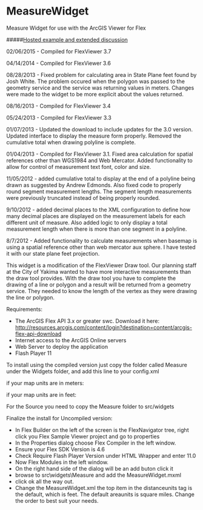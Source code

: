 MeasureWidget
=============

Measure Widget for use with the ArcGIS Viewer for Flex

#####[Hosted example and extended discussion](http://www.arcgis.com/home/item.html?id=36a80475e5d740279854398d3f7b6d01)

02/06/2015 - Compiled for FlexViewer 3.7

04/14/2014 - Compiled for FlexViewer 3.6

08/28/2013 - Fixed problem for calculating area in State Plane feet found by Josh White.  The problem occured when the polygon was passed to the geometry service and the service was returning values in meters.  Changes were made to the widget to be more explicit about the values returned.

08/16/2013 - Compiled for FlexViewer 3.4

05/24/2013 - Compiled for FlexViewer 3.3

01/07/2013 - Updated the download to include updates for the 3.0 version. Updated interface to display the measure form properly. Removed the cumulative total when drawing polyline is complete.

01/04/2013 - Compiled for FlexViewer 3.1.  Fixed area calculation for spatial references other than WGS1984 and Web Mercator. Added functionality to allow for control of measurement text font, color and size. 

11/05/2012 - added cumulative total to display at the end of a polyline being
drawn as suggested by Andrew Edmonds. Also fixed code to properly round segment
measurement lengths. The segment length measurements were previously truncated
instead of being properly rounded.

9/10/2012 - added decimal places to the XML configuration to define how many 
decimal places are displayed on the measurement labels for each different unit 
of measure.  Also added logic to only display a total measurement length when
there is more than one segment in a polyline.


8/7/2012 - Added functionality to calculate measurements when basemap is using
a spatial reference other than web mercator aux sphere. I have tested it with 
our state plane feet projection.

This widget is a modification of the FlexViewer Draw tool.  Our planning
staff at the City of Yakima wanted to have more interactive measurements
than the draw tool provides.  With the draw tool you have to complete the
drawing of a line or polygon and a result will be returned from a geometry
service.  They needed to know the length of the vertex as they were drawing
the line or polygon.

Requirements:
- The ArcGIS Flex API 3.x or greater swc. Download it here:  http://resources.arcgis.com/content/login?destination=content/arcgis-flex-api-download
- Internet access to the ArcGIS Online servers
- Web Server to deploy the application
- Flash Player 11 

To install using the compiled version just copy the folder called Measure
under the Widgets folder, and add this line to your config.xml

if your map units are in meters:
<widget label="Measure" left="60" top="400"
                icon="widgets/Measure/assets/images/i_measure2.png"
                config="widgets/Measure/MeasureWidget.xml"
                url="widgets/Measure/MeasureWidget.swf"/>

if your map units are in feet:
<widget label="Measure" left="60" top="400"
                icon="widgets/Measure/assets/images/i_measure2.png"
                config="widgets/Measure/MeasureWidget_ft.xml"
                url="widgets/Measure/MeasureWidget.swf"/>

For the Source you need to copy the Measure folder to src/widgets

Finalize the install for Uncompiled version:
 - In Flex Builder on the left of the screen is the FlexNavigator tree, right click you Flex Sample Viewer project
   and go to properties
 - In the Properties dialog choose Flex Compiler in the left window.
 - Ensure your Flex SDK Version is 4.6
 - Check Require Flash Player Version under HTML Wrapper and enter 11.0
 - Now Flex Modules in the left window.
 - On the right hand side of the dialog will be an add buton click it
 - browse to src\widgets\Measure and add the MeasureWidget.mxml
 - click ok all the way out.
 - Change the MeasureWidget.xml the top item in the distanceunits tag is the default, which is feet. The default areaunits is square miles.  Change the order to best suit your needs.

